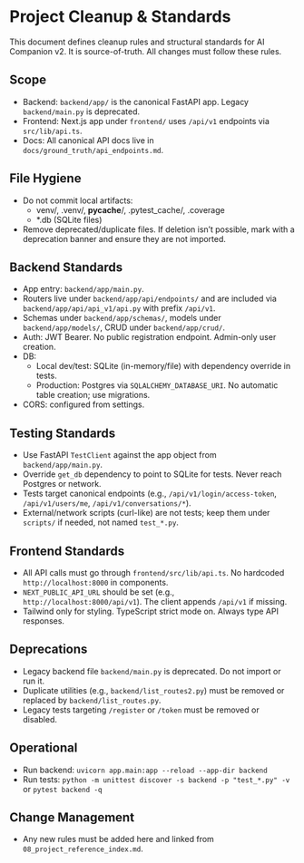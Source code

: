 # Project Cleanup & Standards

This document defines cleanup rules and structural standards for AI Companion v2. It is source-of-truth. All changes must follow these rules.

## Scope
- Backend: `backend/app/` is the canonical FastAPI app. Legacy `backend/main.py` is deprecated.
- Frontend: Next.js app under `frontend/` uses `/api/v1` endpoints via `src/lib/api.ts`.
- Docs: All canonical API docs live in `docs/ground_truth/api_endpoints.md`.

## File Hygiene
- Do not commit local artifacts:
  - venv/, .venv/, __pycache__/, .pytest_cache/, .coverage
  - *.db (SQLite files)
- Remove deprecated/duplicate files. If deletion isn’t possible, mark with a deprecation banner and ensure they are not imported.

## Backend Standards
- App entry: `backend/app/main.py`.
- Routers live under `backend/app/api/endpoints/` and are included via `backend/app/api/api_v1/api.py` with prefix `/api/v1`.
- Schemas under `backend/app/schemas/`, models under `backend/app/models/`, CRUD under `backend/app/crud/`.
- Auth: JWT Bearer. No public registration endpoint. Admin-only user creation.
- DB:
  - Local dev/test: SQLite (in-memory/file) with dependency override in tests.
  - Production: Postgres via `SQLALCHEMY_DATABASE_URI`. No automatic table creation; use migrations.
- CORS: configured from settings.

## Testing Standards
- Use FastAPI `TestClient` against the app object from `backend/app/main.py`.
- Override `get_db` dependency to point to SQLite for tests. Never reach Postgres or network.
- Tests target canonical endpoints (e.g., `/api/v1/login/access-token`, `/api/v1/users/me`, `/api/v1/conversations/*`).
- External/network scripts (curl-like) are not tests; keep them under `scripts/` if needed, not named `test_*.py`.

## Frontend Standards
- All API calls must go through `frontend/src/lib/api.ts`. No hardcoded `http://localhost:8000` in components.
- `NEXT_PUBLIC_API_URL` should be set (e.g., `http://localhost:8000/api/v1`). The client appends `/api/v1` if missing.
- Tailwind only for styling. TypeScript strict mode on. Always type API responses.

## Deprecations
- Legacy backend file `backend/main.py` is deprecated. Do not import or run it.
- Duplicate utilities (e.g., `backend/list_routes2.py`) must be removed or replaced by `backend/list_routes.py`.
- Legacy tests targeting `/register` or `/token` must be removed or disabled.

## Operational
- Run backend: `uvicorn app.main:app --reload --app-dir backend`
- Run tests: `python -m unittest discover -s backend -p "test_*.py" -v` or `pytest backend -q`

## Change Management
- Any new rules must be added here and linked from `08_project_reference_index.md`.
